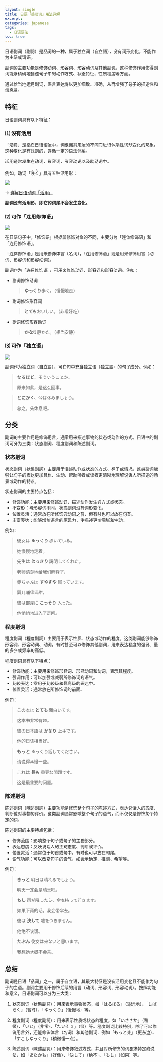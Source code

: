 ```yaml
---
layout: single
title: 日语「感叹词」用法详解
excerpt: 
categories: japanese
tags:
  - 日语语法
toc: true
---
```


日语副词（副詞）是品词的一种，属于独立词（自立語），没有词形变化，不能作为主语或谓语。

副词的主要功能是修饰动词、形容词、形容动词及其他副词。这种修饰作用使得副词能够精确地描述句子中的动作方式、状态特征、性质程度等方面。

通过恰当地运用副词，语言表达得以更加细致、准确，从而增强了句子的描述性和信息量。

## 特征

日语副词具有以下特征：

### ⑴ 没有活用

「活用」是指在日语语法中，词根据其用法的不同而进行体系性词形变化的现象。这种变化是有规则的，遵循一定的语法体系。

活用通常发生在动词、形容词、形容动词以及助动词中。

例如，动词「<ruby>咲く<rt>さく</rt></ruby>」具有五种活用形：

![](/assets/images/japanese/grammars/verb-conjugation-saku.png)

→ [详解日语动词「活用」](/japanese/verb-conjugation/)

**副词没有活用形，即它的词尾不会发生变化。**

### ⑵ 可作「连用修饰语」

![](/assets/images/japanese/grammars/modifier-example.png)

在日语句子中，「修饰语」根据其修饰对象的不同，主要分为「连体修饰语」和「连用修饰语」。

「连体修饰语」是用来修饰体言（名词），「连用修饰语」则是用来修饰用言（动词、形容词和形容动词）。

副词作为「连用修饰语」，可用来修饰动词、形容词和形容动词。例如：

- 副词修饰动词
  > **ゆっくり**歩く。（慢慢地走）
- 副词修饰形容词
  > **とても**おいしい。（非常好吃）
- 副词修饰形容动词
  > **かなり**静かだ。（相当安静）

### ⑶ 可作「独立语」

![](/assets/images/japanese/grammars/part-of-speech.png)

副词作为独立词（自立語），可在句中充当独立语（独立語）的句子成分。例如：

> **なるほど**、そういうことか。
>
> 原来如此，是这么回事。

> **とにかく**、今は休みましょう。
>
> 总之，先休息吧。

## 分类

副词的主要作用是修饰用言，通常用来描述事物的状态或动作的方式。日语中的副词可分为三类：状态副词、程度副词和陈述副词。

### 状态副词

状态副词（状態副詞）主要用于描述动作或状态的方式、样子或情况。这类副词能够让句子的表达更加具体、生动，帮助听者或读者更清晰地理解说话人所描述的场景或动作的特点。

状态副词的主要特点包括：

- 修饰功能：主要用来修饰动词，描述动作发生的方式或状态。
- 不变形：与形容词不同，状态副词没有词形变化。
- 位置灵活：通常放在所修饰的动词之前，但有时也可以放在句首。
- 丰富表达：能够增加语言的表现力，使描述更加细腻和生动。

例如：

> 彼女は **ゆっくり** 歩いている。
>
> 她慢慢地走着。

> 先生は **はっきり** 説明してくれた。
>
> 老师清楚地给我们解释了。

> 赤ちゃんは **すやすや** 眠っています。
>
> 婴儿睡得香甜。

> 彼は部屋に **こっそり** 入った。
>
> 他悄悄地进入了房间。

### 程度副词

程度副词（程度副詞）主要用于表示性质、状态或动作的程度。这类副词能够修饰形容词、形容动词、动词，有时甚至可以修饰其他副词，用来表达程度的强弱、量的多少或频率的高低。

程度副词具有以下特点：

- 修饰功能：主要用来修饰形容词、形容动词和动词，表示其程度。
- 强调作用：可以加强或减弱所修饰词的语气。
- 比较表达：常用于比较级和最高级的表达中。
- 位置灵活：通常放在所修饰词的前面。

例句：

> この本は **とても** 面白いです。
>
> 这本书非常有趣。

> 彼の日本語は **かなり** 上手です。
>
> 他的日语相当好。

> **もっと** ゆっくり話してください。
>
> 请说得再慢一些。

> これは **最も** 重要な問題です。
>
> 这是最重要的问题。

### 陈述副词

陈述副词（陳述副詞）主要功能是修饰整个句子的陈述方式，表达说话人的态度、判断或对事物的评价。这类副词通常影响整个句子的语气，而不仅仅是修饰某个特定的词。

陈述副词的主要特点包括：

- 修饰范围：影响整个句子或句子的主要部分。
- 表达态度：反映说话人的主观态度、判断或评价。
- 位置灵活：通常位于句首或句中，有时也可以放在句尾。
- 语气功能：可以改变句子的语气，如表示确定、推测、希望等。

例句：

> **きっと** 明日は晴れるでしょう。
>
> 明天一定会是晴天吧。

> **もし** 雨が降ったら、傘を持って行きます。
>
> 如果下雨的话，我会带伞去。

> 彼は **決して** 嘘をつきません。
>
> 他绝不说谎。

> **たぶん** 彼女は来ないと思います。
>
> 我想她大概不会来。

## 总结

副词是日语「品词」之一，属于自立语，其最大特征是没有活用变化且不能作为句子的主语。副词主要用于修饰后续的用言（动词、形容词、形容动词）。按照功能和意义，日语副词可以分为三大类：

1. 状态副词（状態副詞）：用来表示事物状态，如「はるばる」（遥远地）、「しばらく」（暂时）、「ゆっくり」（慢慢地）等。

2. 程度副词（程度副詞）：用来表示性质或状态的程度，如「いささか」（稍微）、「いと」（非常）、「たいそう」（很）等。程度副词比较特别，除了可以修饰用言外，还能修饰体言（名词）和其他副词，例如「もっと東」（更东边）、「すこしゆっくり」（稍微慢一点）。

3. 陈述副词（陳述副詞）：用来修饰叙述方式，并且对所修饰的词要求特定的说法，如「あたかも」（好像）、「決して」（绝不）、「もし」（如果）等。
